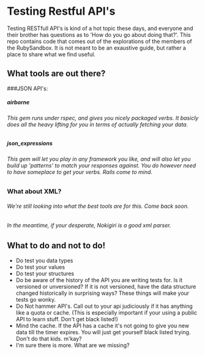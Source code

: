Testing Restful API's
===========================

Testing RESTfull API's is kind of a hot topic these days, and everyone and their brother has questions as to 'How do you go about doing that?'. This repo contains code that comes out of the explorations of the members of the RubySandbox. It is not meant to be an exaustive guide, but rather a place to share what we find useful.

## What tools are out there?
###JSON API's:
##### airborne
###### This gem runs under rspec, and gives you nicely packaged verbs. It basicly does all the heavy lifting for you in terms of actually fetching your data. 
##### json_expressions
###### This gem will let you play in any framework you like, and will also let you build up 'patterns' to match your responses against. You do however need to have someplace to get your verbs. Rails come to mind.

### What about XML?
###### We're still looking into what the best tools are for this. Come back soon.
######  In the meantime, if your desperate, Nokigiri is a good xml parser.

## What to do and not to do!
* Do test you data types
* Do test your values
* Do test your structures
* Do be aware of the history of the API you are writing tests for. Is it versioned or unversioned? If it is not versioned, have the data structure changed historically in surprising ways? These things will make your tests go wonky.
* Do Not hammer API's. Call out to your api judiciously if it has anything like a quota or cache. (This is especially important if your using a public API to learn stuff. Don't get black listed!)
* Mind the cache. If the API has a cache it's not going to give you new data till the timer expires. You will just get yourself black listed trying. Don't do that kids. m'kay?
* I'm sure there is more. What are we missing?

